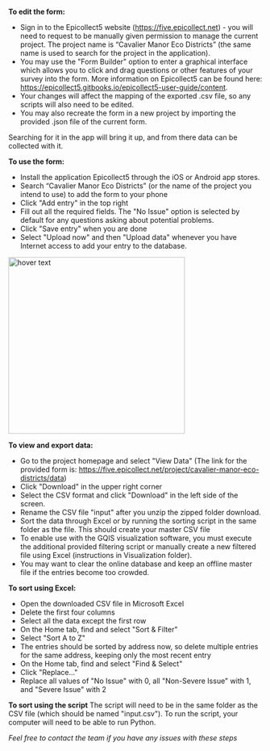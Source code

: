 **To edit the form:**
- Sign in to the Epicollect5 website (https://five.epicollect.net) - you will need to request to be manually given permission to manage the current project. The project name is “Cavalier Manor Eco Districts” (the same name is used to search for the project in the application).
- You may use the "Form Builder" option to enter a graphical interface which allows you to click and drag questions or other features of your survey into the form. More information on Epicollect5 can be found here: https://epicollect5.gitbooks.io/epicollect5-user-guide/content.
- Your changes will affect the mapping of the exported .csv file, so any scripts will also need to be edited.
- You may also recreate the form in a new project by importing the provided .json file of the current form.

Searching for it in the app will bring it up, and from there data can be collected with it.

**To use the form:**
- Install the application Epicollect5 through the iOS or Android app stores.
- Search “Cavalier Manor Eco Districts” (or the name of the project you intend to use) to add the form to your phone
- Click "Add entry" in the top right
- Fill out all the required fields. The "No Issue" option is selected by default for any questions asking about potential problems.
- Click "Save entry" when you are done
- Select "Upload now" and then "Upload data" whenever you have Internet access to add your entry to the database.

 <img src="https://github.com/JohnAndrewTaylor/Street-Data-Collection/blob/master/Collection/Example.gif" width="350" title="hover text">

**To view and export data:**
- Go to the project homepage and select "View Data" (The link for the provided form is: https://five.epicollect.net/project/cavalier-manor-eco-districts/data)
- Click "Download" in the upper right corner
- Select the CSV format and click "Download" in the left side of the screen.
- Rename the CSV file "input" after you unzip the zipped folder download.
- Sort the data through Excel or by running the sorting script in the same folder as the file. This should create your master CSV file
- To enable use with the GQIS visualization software, you must execute the additional provided filtering script or manually create a new filtered file using Excel (instructions in Visualization folder).
- You may want to clear the online database and keep an offline master file if the entries become too crowded.

**To sort using Excel:**
- Open the downloaded CSV file in Microsoft Excel
- Delete the first four columns
- Select all the data except the first row
- On the Home tab, find and select "Sort & Filter"
- Select "Sort A to Z"
- The entries should be sorted by address now, so delete multiple entries for the same address, keeping only the most recent entry
- On the Home tab, find and select "Find & Select"
- Click "Replace..."
- Replace all values of "No Issue" with 0, all "Non-Severe Issue" with 1, and "Severe Issue" with 2

**To sort using the script**
The script will need to be in the same folder as the CSV file (which should be named "input.csv"). To run the script, your computer will need to be able to run Python.

*Feel free to contact the team if you have any issues with these steps*
